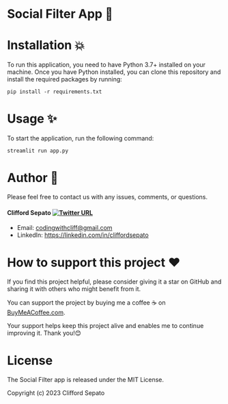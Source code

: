 # Social Filter App 💬

# Installation 💥

To run this application, you need to have Python 3.7+ installed on your machine. Once you have Python installed, you can clone this repository and install the required packages by running:

`pip install -r requirements.txt`

# Usage ✨

To start the application, run the following command:

`streamlit run app.py`

# Author 📝

Please feel free to contact us with any issues, comments, or questions.

#### Clifford Sepato [![Twitter URL](https://img.shields.io/twitter/url/https/twitter.com/bukotsunikki.svg?style=social&label=Follow%20%40csepato)](https://twitter.com/csepato)

- Email: <codingwithcliff@gmail.com>
- LinkedIn: https://linkedin.com/in/cliffordsepato

# How to support this project ❤️

If you find this project helpful, please consider giving it a star on GitHub and sharing it with others who might benefit from it. 

You can support the project by buying me a coffee ☕️ on [BuyMeACoffee.com](https://BuyMeACoffee.com/dxc2023). 
  
Your support helps keep this project alive and enables me to continue improving it. Thank you!😊

# License

The Social Filter app is released under the MIT License.

Copyright (c) 2023 Clifford Sepato
